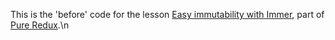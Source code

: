 This is the 'before' code for the lesson [Easy immutability with Immer](https://daveceddia.podia.com/courses/pure-redux/54081-useful-extras/152893-easy-immutability-with-immer), part of [Pure Redux](https://daveceddia.com/pure-redux/).\n
